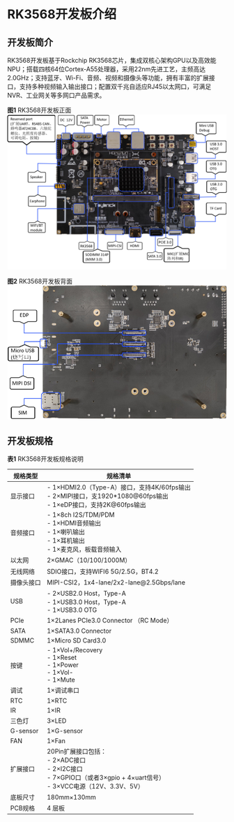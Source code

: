 # RK3568开发板介绍


## 开发板简介

RK3568开发板基于Rockchip RK3568芯片，集成双核心架构GPU以及高效能NPU；搭载四核64位Cortex-A55处理器，采用22nm先进工艺，主频高达2.0GHz；支持蓝牙、Wi-Fi、音频、视频和摄像头等功能，拥有丰富的扩展接口，支持多种视频输入输出接口；配置双千兆自适应RJ45以太网口，可满足NVR、工业网关等多网口产品需求。

  **图1** RK3568开发板正面
  ![zh-cn_image_0000001260983187](figures/zh-cn_image_0000001260983187.png)

  **图2** RK3568开发板背面
  ![zh-cn_image_0000001216743266](figures/zh-cn_image_0000001216743266.png)


## 开发板规格

  **表1** RK3568开发板规格说明

| 规格类型 | 规格清单 | 
| -------- | -------- |
| 显示接口 | -&nbsp;1×HDMI2.0（Type-A）接口，支持4K/60fps输出<br/>-&nbsp;2×MIPI接口，支1920\*1080\@60fps输出<br/>-&nbsp;1×eDP接口，支持2K\@60fps输出 | 
| 音频接口 | -&nbsp;1×8ch&nbsp;I2S/TDM/PDM<br/>-&nbsp;1×HDMI音频输出<br/>-&nbsp;1×喇叭输出<br/>-&nbsp;1×耳机输出<br/>-&nbsp;1×麦克风，板载音频输入 | 
| 以太网 | 2×GMAC（10/100/1000M） | 
| 无线网络 | SDIO接口，支持WIFI6&nbsp;5G/2.5G，BT4.2 | 
| 摄像头接口 | MIPI-CSI2，1x4-lane/2x2-lane\@2.5Gbps/lane | 
| USB | -&nbsp;2×USB2.0&nbsp;Host，Type-A<br/>-&nbsp;1×USB3.0&nbsp;Host，Type-A<br/>-&nbsp;1×USB3.0&nbsp;OTG | 
| PCIe | 1×2Lanes&nbsp;PCIe3.0&nbsp;Connector&nbsp;（RC&nbsp;Mode） | 
| SATA | 1×SATA3.0&nbsp;Connector | 
| SDMMC | 1×Micro&nbsp;SD&nbsp;Card3.0 | 
| 按键 | -&nbsp;1×Vol+/Recovery<br/>-&nbsp;1×Reset<br/>-&nbsp;1×Power<br/>-&nbsp;1×Vol-<br/>-&nbsp;1×Mute | 
| 调试 | 1×调试串口 | 
| RTC | 1×RTC | 
| IR | 1×IR | 
| 三色灯 | 3×LED | 
| G-sensor | 1×G-sensor | 
| FAN | 1×Fan | 
| 扩展接口 | 20Pin扩展接口包括：<br/>-&nbsp;2×ADC接口<br/>-&nbsp;2×I2C接口<br/>-&nbsp;7×GPIO口（或者3×gpio&nbsp;+&nbsp;4×uart信号）<br/>-&nbsp;3×VCC电源（12V、3.3V、5V） | 
| 底板尺寸 | 180mm×130mm | 
| PCB规格 | 4&nbsp;层板 | 
